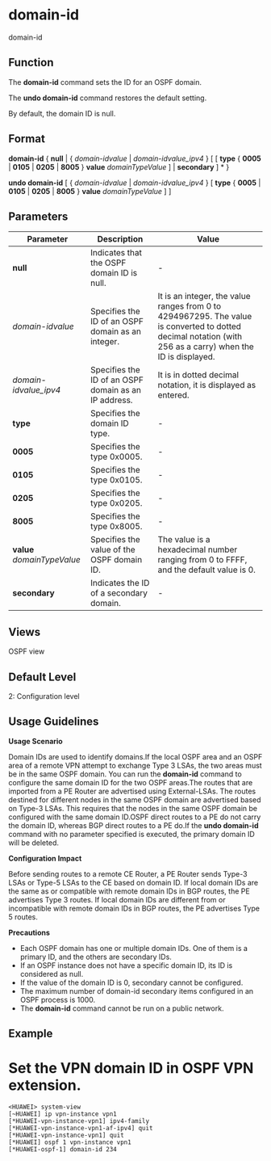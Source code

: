 domain-id
=========

domain-id

Function
--------



The **domain-id** command sets the ID for an OSPF domain.

The **undo domain-id** command restores the default setting.



By default, the domain ID is null.


Format
------

**domain-id** { **null** | { *domain-idvalue* | *domain-idvalue\_ipv4* } [ [ **type** { **0005** | **0105** | **0205** | **8005** } **value** *domainTypeValue* ] | **secondary** ] \* }

**undo domain-id** [ { *domain-idvalue* | *domain-idvalue\_ipv4* } [ **type** { **0005** | **0105** | **0205** | **8005** } **value** *domainTypeValue* ] ]


Parameters
----------

| Parameter | Description | Value |
| --- | --- | --- |
| **null** | Indicates that the OSPF domain ID is null. | - |
| *domain-idvalue* | Specifies the ID of an OSPF domain as an integer. | It is an integer, the value ranges from 0 to 4294967295. The value is converted to dotted decimal notation (with 256 as a carry) when the ID is displayed. |
| *domain-idvalue\_ipv4* | Specifies the ID of an OSPF domain as an IP address. | It is in dotted decimal notation, it is displayed as entered. |
| **type** | Specifies the domain ID type. | - |
| **0005** | Specifies the type 0x0005. | - |
| **0105** | Specifies the type 0x0105. | - |
| **0205** | Specifies the type 0x0205. | - |
| **8005** | Specifies the type 0x8005. | - |
| **value** *domainTypeValue* | Specifies the value of the OSPF domain ID. | The value is a hexadecimal number ranging from 0 to FFFF, and the default value is 0. |
| **secondary** | Indicates the ID of a secondary domain. | - |



Views
-----

OSPF view


Default Level
-------------

2: Configuration level


Usage Guidelines
----------------

**Usage Scenario**

Domain IDs are used to identify domains.If the local OSPF area and an OSPF area of a remote VPN attempt to exchange Type 3 LSAs, the two areas must be in the same OSPF domain. You can run the **domain-id** command to configure the same domain ID for the two OSPF areas.The routes that are imported from a PE Router are advertised using External-LSAs. The routes destined for different nodes in the same OSPF domain are advertised based on Type-3 LSAs. This requires that the nodes in the same OSPF domain be configured with the same domain ID.OSPF direct routes to a PE do not carry the domain ID, whereas BGP direct routes to a PE do.If the **undo domain-id** command with no parameter specified is executed, the primary domain ID will be deleted.

**Configuration Impact**

Before sending routes to a remote CE Router, a PE Router sends Type-3 LSAs or Type-5 LSAs to the CE based on domain ID. If local domain IDs are the same as or compatible with remote domain IDs in BGP routes, the PE advertises Type 3 routes. If local domain IDs are different from or incompatible with remote domain IDs in BGP routes, the PE advertises Type 5 routes.

**Precautions**

* Each OSPF domain has one or multiple domain IDs. One of them is a primary ID, and the others are secondary IDs.
* If an OSPF instance does not have a specific domain ID, its ID is considered as null.
* If the value of the domain ID is 0, secondary cannot be configured.
* The maximum number of domain-id secondary items configured in an OSPF process is 1000.
* The **domain-id** command cannot be run on a public network.

Example
-------

# Set the VPN domain ID in OSPF VPN extension.
```
<HUAWEI> system-view
[~HUAWEI] ip vpn-instance vpn1
[*HUAWEI-vpn-instance-vpn1] ipv4-family
[*HUAWEI-vpn-instance-vpn1-af-ipv4] quit
[*HUAWEI-vpn-instance-vpn1] quit
[*HUAWEI] ospf 1 vpn-instance vpn1
[*HUAWEI-ospf-1] domain-id 234

```